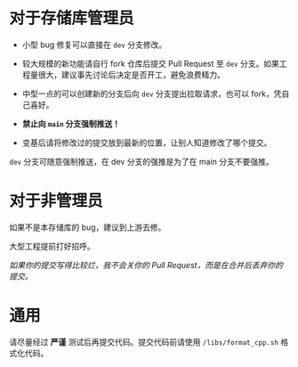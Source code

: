 # 对于存储库管理员

* 小型 bug 修复可以直接在 `dev` 分支修改。

* 较大规模的新功能请自行 fork 仓库后提交 Pull Request 至 `dev` 分支。如果工程量很大，建议事先讨论后决定是否开工，避免浪费精力。

* 中型一点的可以创建新的分支后向 `dev` 分支提出拉取请求，也可以 fork，凭自己喜好。

* **禁止向 `main` 分支强制推送！** 

* 变基后请将修改过的提交放到最新的位置，让别人知道修改了哪个提交。

`dev` 分支可随意强制推送，在 dev 分支的强推是为了在 main 分支不要强推。

# 对于非管理员

如果不是本存储库的 bug，建议到上游去修。

大型工程提前打好招呼。

_如果你的提交写得比较烂，我不会关你的 Pull Request，而是在合并后丢弃你的提交。_

 # 通用

 请尽量经过 **严谨** 测试后再提交代码。提交代码前请使用 `/libs/format_cpp.sh` 格式化代码。

